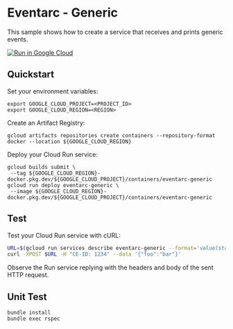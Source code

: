 # Eventarc - Generic

This sample shows how to create a service that receives and prints generic events.

[![Run in Google Cloud][run_img]][run_link]

[run_img]: https://storage.googleapis.com/cloudrun/button.svg
[run_link]: https://console.cloud.google.com/cloudshell/editor?shellonly=true&cloudshell_image=gcr.io/cloudrun/button&cloudshell_git_repo=https://github.com/GoogleCloudPlatform/ruby-docs-samples&cloudshell_working_dir=run/events-pubsub

## Quickstart

Set your environment variables:

```
export GOOGLE_CLOUD_PROJECT=<PROJECT_ID>
export GOOGLE_CLOUD_REGION=<REGION>
```

Create an Artifact Registry:

```
gcloud artifacts repositories create containers --repository-format docker --location ${GOOGLE_CLOUD_REGION}
```

Deploy your Cloud Run service:

```
gcloud builds submit \
 --tag ${GOOGLE_CLOUD_REGION}-docker.pkg.dev/${GOOGLE_CLOUD_PROJECT}/containers/eventarc-generic
gcloud run deploy eventarc-generic \
 --image ${GOOGLE_CLOUD_REGION}-docker.pkg.dev/${GOOGLE_CLOUD_PROJECT}/containers/eventarc-generic
```

## Test

Test your Cloud Run service with cURL:

```sh
URL=$(gcloud run services describe eventarc-generic --format='value(status.address.url)')
curl -XPOST $URL -H "CE-ID: 1234" --data '{"foo":"bar"}'
```

Observe the Run service replying with the headers and body of the sent HTTP request.

## Unit Test

```
bundle install
bundle exec rspec
```
